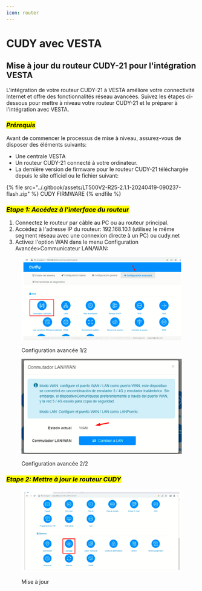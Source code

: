 ```yaml
---
icon: router
---
```


# CUDY avec VESTA

## Mise à jour du routeur CUDY-21 pour l'intégration VESTA

L'intégration de votre routeur CUDY-21 à VESTA améliore votre connectivité Internet et offre des fonctionnalités réseau avancées. Suivez les étapes ci-dessous pour mettre à niveau votre routeur CUDY-21 et le préparer à l'intégration avec VESTA.

### _<mark style="background-color:yellow;">Prérequis</mark>_

Avant de commencer le processus de mise à niveau, assurez-vous de disposer des éléments suivants:

* Une centrale VESTA
* Un routeur CUDY-21 connecté à votre ordinateur.
* La dernière version de firmware pour le routeur CUDY-21 téléchargée depuis le site officiel ou le fichier suivant:&#x20;

{% file src="../.gitbook/assets/LT500V2-R25-2.1.1-20240419-090237-flash.zip" %}
CUDY FIRMWARE&#x20;
{% endfile %}



### _<mark style="background-color:yellow;">Etape 1: Accédez à l'interface du routeur</mark>_

1. Connectez le routeur par câble au PC ou au routeur principal.
2. Accédez à l'adresse IP du routeur: 192.168.10.1 (utilisez le même segment réseau avec une connexion directe à un PC) ou cudy.net
3. Activez l'option WAN dans le menu Configuration Avancée>Communicateur LAN/WAN:

<figure><img src="../.gitbook/assets/image (2).png" alt=""><figcaption><p>Configuration avancée 1/2</p></figcaption></figure>

<figure><img src="../.gitbook/assets/image (1) (1).png" alt=""><figcaption><p>Configuration avancée 2/2</p></figcaption></figure>

### _<mark style="background-color:yellow;">Etape 2: Mettre à jour le routeur CUDY</mark>_

<figure><img src="../.gitbook/assets/image (2) (1).png" alt=""><figcaption><p>Mise à jour</p></figcaption></figure>
